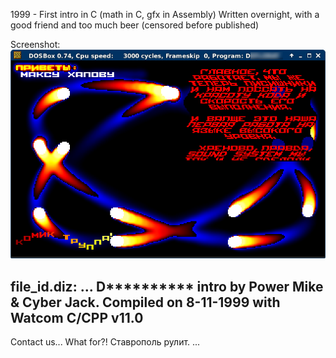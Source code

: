 1999 - First intro in C (math in C, gfx in Assembly)
Written overnight, with a good friend and too much beer
(censored before published)

Screenshot:
![Screenshot](/_screenshots/1.png)

file_id.diz:
...
  D********** intro by
Power Mike & Cyber Jack.
 Compiled on 8-11-1999
with Watcom C/CPP v11.0
------------------------
Contact us... What for?!
    Ставрополь рулит.
...
